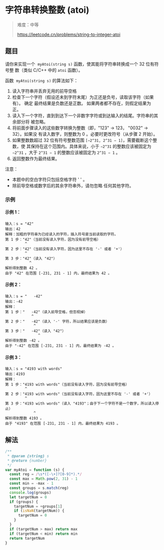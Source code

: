# 字符串转换整数 (atoi)

> 难度：中等
>
> https://leetcode.cn/problems/string-to-integer-atoi

## 题目

请你来实现一个  `myAtoi(string s)` 函数，使其能将字符串转换成一个 32 位有符号整
数（类似 C/C++ 中的 `atoi` 函数）。

函数  `myAtoi(string s)` 的算法如下：

1. 读入字符串并丢弃无用的前导空格
2. 检查下一个字符（假设还未到字符末尾）为正还是负号，读取该字符（如果有）。 确定
   最终结果是负数还是正数。 如果两者都不存在，则假定结果为正。
3. 读入下一个字符，直到到达下一个非数字字符或到达输入的结尾。字符串的其余部分将
   被忽略。
4. 将前面步骤读入的这些数字转换为整数（即，"123" -> 123， "0032" -> 32）。如果没
   有读入数字，则整数为 0 。必要时更改符号（从步骤 2 开始）。
5. 如果整数数超过 32 位有符号整数范围 `[−2^31, 2^31 − 1]`，需要截断这个整数，使
   其保持在这个范围内。具体来说，小于 `−2^31` 的整数应该被固定为 `−2^31` ，大于
   `2^31 − 1` 的整数应该被固定为 `2^31 − 1` 。
6. 返回整数作为最终结果。

注意：

- 本题中的空白字符只包括空格字符 ' ' 。
- 除前导空格或数字后的其余字符串外，请勿忽略 任何其他字符。

### 示例

#### 示例 1：

```
输入：s = "42"
输出：42
解释：加粗的字符串为已经读入的字符，插入符号是当前读取的字符。
第 1 步："42"（当前没有读入字符，因为没有前导空格）
         ^
第 2 步："42"（当前没有读入字符，因为这里不存在 '-' 或者 '+'）
         ^
第 3 步："42"（读入 "42"）
           ^
解析得到整数 42 。
由于 "42" 在范围 [-231, 231 - 1] 内，最终结果为 42 。
```

#### 示例 2：

```
输入：s = "   -42"
输出：-42
解释：
第 1 步："   -42"（读入前导空格，但忽视掉）
            ^
第 2 步："   -42"（读入 '-' 字符，所以结果应该是负数）
             ^
第 3 步："   -42"（读入 "42"）
               ^
解析得到整数 -42 。
由于 "-42" 在范围 [-231, 231 - 1] 内，最终结果为 -42 。
```

#### 示例 3：

```
输入：s = "4193 with words"
输出：4193
解释：
第 1 步："4193 with words"（当前没有读入字符，因为没有前导空格）
         ^
第 2 步："4193 with words"（当前没有读入字符，因为这里不存在 '-' 或者 '+'）
         ^
第 3 步："4193 with words"（读入 "4193"；由于下一个字符不是一个数字，所以读入停止）
             ^
解析得到整数 4193 。
由于 "4193" 在范围 [-231, 231 - 1] 内，最终结果为 4193 。
```

## 解法

```javascript
/**
 * @param {string} s
 * @return {number}
 */
var myAtoi = function (s) {
  const reg = /\s*([-\+]?[0-9]*).*/
  const max = Math.pow(2, 31) - 1
  const min = -max - 1
  const groups = s.match(reg)
  console.log(groups)
  let targetNum = 0
  if (groups) {
    targetNum = +groups[1]
    if (isNaN(targetNum)) {
      targetNum = 0
    }
  }
  if (targetNum > max) return max
  if (targetNum < min) return min
  return targetNum
}
```
